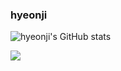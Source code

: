 ### hyeonji 

![hyeonji's GitHub stats](https://github-readme-stats.vercel.app/api?username=hyeonji11&hide=contribs,stars)

<img src="https://github-readme-stats.vercel.app/api/top-langs/?username=hyeonji11&layout=compact&hide=Objective-C,Hack&exclude_repo=jekyll-theme-chirpy, hyeonji11.github.io"><br><br>
